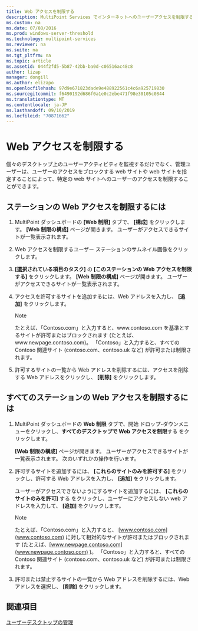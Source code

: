 ```yaml
---
title: Web アクセスを制限する
description: MultiPoint Services でインターネットへのユーザーアクセスを制限する方法について説明します。
ms.custom: na
ms.date: 07/08/2016
ms.prod: windows-server-threshold
ms.technology: multipoint-services
ms.reviewer: na
ms.suite: na
ms.tgt_pltfrm: na
ms.topic: article
ms.assetid: 044f2fd5-5b87-42bb-ba0d-c06516ac48c8
author: lizap
manager: dongill
ms.author: elizapo
ms.openlocfilehash: 97d9e671823dade9e488922561c4c6a925719830
ms.sourcegitcommit: f6490192d686f0a1e0c2ebe471f98e30105c0844
ms.translationtype: MT
ms.contentlocale: ja-JP
ms.lasthandoff: 09/10/2019
ms.locfileid: "70871662"
---
```

# <a name="limit-web-access"></a>Web アクセスを制限する
個々のデスクトップ上のユーザーアクティビティを監視するだけでなく、管理ユーザーは、ユーザーのアクセスをブロックする web サイトや web サイトを指定することによって、特定の web サイトへのユーザーのアクセスを制限することができます。  
  
## <a name="to-limit-web-access-on-a-station"></a>ステーションの Web アクセスを制限するには  
  
1. MultiPoint ダッシュボードの **[Web 制限]** タブで、 **[構成]** をクリックします。 **[Web 制限の構成]** ページが開きます。 ユーザーがアクセスできるサイトが一覧表示されます。  
  
2. Web アクセスを制限するユーザー ステーションのサムネイル画像をクリックします。  
  
3. **[選択されている項目のタスク]** の **[このステーションの Web アクセスを制限する]** をクリックします。 **[Web 制限の構成]** ページが開きます。 ユーザーがアクセスできるサイトが一覧表示されます。  
  
4. アクセスを許可するサイトを追加するには、Web アドレスを入力し、 **[追加]** をクリックします。  
  
   > [!NOTE]
   > たとえば、「Contoso.com」と入力すると、www\.contoso.com を基準とするサイトが許可またはブロックされます (たとえば、www\.newpage.contoso.com)。 「Contoso」と入力すると、すべての Contoso 関連サイト (contoso.com、contoso.uk など) が許可または制限されます。  
  
5. 許可するサイトの一覧から Web アドレスを削除するには、アクセスを削除する Web アドレスをクリックし、 **[削除]** をクリックします。  
  
## <a name="to-limit-web-access-on-all-stations"></a>すべてのステーションの Web アクセスを制限するには  
  
1. MultiPoint ダッシュボードの **Web 制限** タブで、開始 ドロップ\-ダウンメニューをクリックし、**すべてのデスクトップで Web アクセスを制限**する をクリックします。  
  
   **[Web 制限の構成]** ページが開きます。 ユーザーがアクセスできるサイトが一覧表示されます。 次のいずれかの操作を行います。  
  
2. 許可するサイトを追加するには、 **[これらのサイトのみを許可する]** をクリックし、許可する Web アドレスを入力し、 **[追加]** をクリックします。  
  
   ユーザーがアクセスできないようにするサイトを追加するには、 **[これらのサイトのみを許可]** する をクリックし、ユーザーにアクセスしない web アドレスを入力して、 **[追加]** をクリックします。  
  
   > [!NOTE]
   > たとえば、「Contoso.com」と入力すると、 [www.contoso.com](www.contoso.com) に対して相対的なサイトが許可またはブロックされます (たとえば、[www.newpage.contoso.com](www.newpage.contoso.com) )。 「Contoso」と入力すると、すべての Contoso 関連サイト (contoso.com、contoso.uk など) が許可または制限されます。  
  
3. 許可または禁止するサイトの一覧から Web アドレスを削除するには、Web アドレスを選択し、 **[削除]** をクリックします。  
  
## <a name="see-also"></a>関連項目  
[ユーザーデスクトップの管理](manage-user-desktops-using-multipoint-dashboard.md)  

